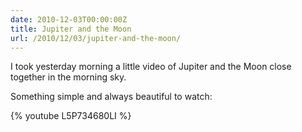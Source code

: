 ```yaml
---
date: 2010-12-03T00:00:00Z
title: Jupiter and the Moon
url: /2010/12/03/jupiter-and-the-moon/
---
```


I took yesterday morning a little video of Jupiter and the Moon close together in the morning sky.

Something simple and always beautiful to watch:

{% youtube L5P734680LI %}
